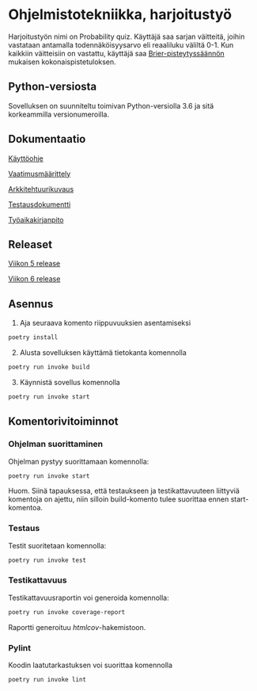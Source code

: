 # Ohjelmistotekniikka, harjoitustyö

Harjoitustyön nimi on Probability quiz. Käyttäjä saa sarjan väitteitä, joihin vastataan antamalla todennäköisyysarvo eli reaaliluku väliltä 0-1. Kun kaikkiin väitteisiin on vastattu, käyttäjä saa [Brier-pisteytyssäännön](https://en.wikipedia.org/wiki/Brier_score) mukaisen kokonaispistetuloksen. 

## Python-versiosta

Sovelluksen on suunniteltu toimivan Python-versiolla 3.6 ja sitä korkeammilla versionumeroilla.

## Dokumentaatio

[Käyttöohje](https://github.com/taapp/ot-harjoitustyo/blob/master/dokumentaatio/kayttoohje.md)

[Vaatimusmäärittely](https://github.com/taapp/ot-harjoitustyo/blob/master/dokumentaatio/vaatimusmaarittely.md)

[Arkkitehtuurikuvaus](https://github.com/taapp/ot-harjoitustyo/blob/master/dokumentaatio/arkkitehtuuri.md)

[Testausdokumentti](https://github.com/taapp/ot-harjoitustyo/blob/master/dokumentaatio/testaus.md)

[Työaikakirjanpito](https://github.com/taapp/ot-harjoitustyo/blob/master/dokumentaatio/tuntikirjanpito.md)

## Releaset

[Viikon 5 release](https://github.com/taapp/ot-harjoitustyo/releases/tag/viikko5)

[Viikon 6 release](https://github.com/taapp/ot-harjoitustyo/releases/tag/viikko6)

## Asennus

1. Aja seuraava komento riippuvuuksien asentamiseksi

```bash
poetry install
```

2. Alusta sovelluksen käyttämä tietokanta komennolla

```bash
poetry run invoke build
```

3. Käynnistä sovellus komennolla

```bash
poetry run invoke start
```
## Komentorivitoiminnot

### Ohjelman suorittaminen

Ohjelman pystyy suorittamaan komennolla:

```bash
poetry run invoke start
```

Huom. Siinä tapauksessa, että testaukseen ja testikattavuuteen liittyviä komentoja on ajettu, niin silloin build-komento tulee suorittaa ennen start-komentoa.

### Testaus

Testit suoritetaan komennolla:

```bash
poetry run invoke test
```

### Testikattavuus

Testikattavuusraportin voi generoida komennolla:

```bash
poetry run invoke coverage-report
```

Raportti generoituu _htmlcov_-hakemistoon.

### Pylint

Koodin laatutarkastuksen voi suorittaa komennolla

```bash
poetry run invoke lint
```